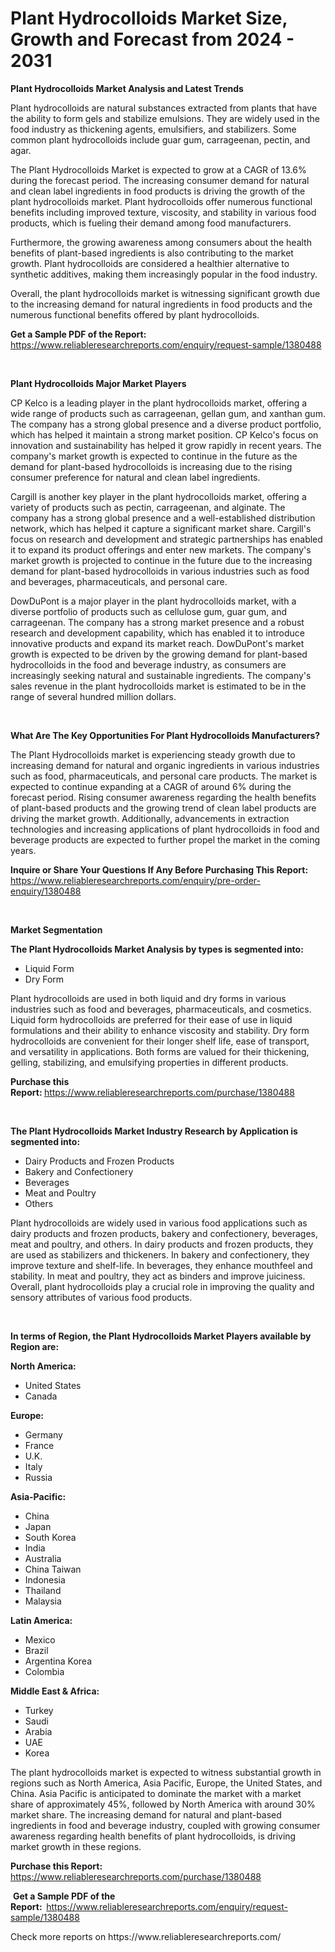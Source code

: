 <p><h1>Plant Hydrocolloids Market Size, Growth and Forecast from 2024 - 2031</h1></p><p><strong>Plant Hydrocolloids Market Analysis and Latest Trends</strong></p>
<p><p>Plant hydrocolloids are natural substances extracted from plants that have the ability to form gels and stabilize emulsions. They are widely used in the food industry as thickening agents, emulsifiers, and stabilizers. Some common plant hydrocolloids include guar gum, carrageenan, pectin, and agar.</p><p>The Plant Hydrocolloids Market is expected to grow at a CAGR of 13.6% during the forecast period. The increasing consumer demand for natural and clean label ingredients in food products is driving the growth of the plant hydrocolloids market. Plant hydrocolloids offer numerous functional benefits including improved texture, viscosity, and stability in various food products, which is fueling their demand among food manufacturers.</p><p>Furthermore, the growing awareness among consumers about the health benefits of plant-based ingredients is also contributing to the market growth. Plant hydrocolloids are considered a healthier alternative to synthetic additives, making them increasingly popular in the food industry.</p><p>Overall, the plant hydrocolloids market is witnessing significant growth due to the increasing demand for natural ingredients in food products and the numerous functional benefits offered by plant hydrocolloids.</p></p>
<p><strong>Get a Sample PDF of the Report:&nbsp;</strong> <a href="https://www.reliableresearchreports.com/enquiry/request-sample/1380488">https://www.reliableresearchreports.com/enquiry/request-sample/1380488</a></p>
<p>&nbsp;</p>
<p><strong>Plant Hydrocolloids Major Market Players</strong></p>
<p><p>CP Kelco is a leading player in the plant hydrocolloids market, offering a wide range of products such as carrageenan, gellan gum, and xanthan gum. The company has a strong global presence and a diverse product portfolio, which has helped it maintain a strong market position. CP Kelco's focus on innovation and sustainability has helped it grow rapidly in recent years. The company's market growth is expected to continue in the future as the demand for plant-based hydrocolloids is increasing due to the rising consumer preference for natural and clean label ingredients.</p><p>Cargill is another key player in the plant hydrocolloids market, offering a variety of products such as pectin, carrageenan, and alginate. The company has a strong global presence and a well-established distribution network, which has helped it capture a significant market share. Cargill's focus on research and development and strategic partnerships has enabled it to expand its product offerings and enter new markets. The company's market growth is projected to continue in the future due to the increasing demand for plant-based hydrocolloids in various industries such as food and beverages, pharmaceuticals, and personal care.</p><p>DowDuPont is a major player in the plant hydrocolloids market, with a diverse portfolio of products such as cellulose gum, guar gum, and carrageenan. The company has a strong market presence and a robust research and development capability, which has enabled it to introduce innovative products and expand its market reach. DowDuPont's market growth is expected to be driven by the growing demand for plant-based hydrocolloids in the food and beverage industry, as consumers are increasingly seeking natural and sustainable ingredients. The company's sales revenue in the plant hydrocolloids market is estimated to be in the range of several hundred million dollars.</p></p>
<p>&nbsp;</p>
<p><strong>What Are The Key Opportunities For Plant Hydrocolloids Manufacturers?</strong></p>
<p><p>The Plant Hydrocolloids market is experiencing steady growth due to increasing demand for natural and organic ingredients in various industries such as food, pharmaceuticals, and personal care products. The market is expected to continue expanding at a CAGR of around 6% during the forecast period. Rising consumer awareness regarding the health benefits of plant-based products and the growing trend of clean label products are driving the market growth. Additionally, advancements in extraction technologies and increasing applications of plant hydrocolloids in food and beverage products are expected to further propel the market in the coming years.</p></p>
<p><strong>Inquire or Share Your Questions If Any Before Purchasing This Report:</strong> <a href="https://www.reliableresearchreports.com/enquiry/pre-order-enquiry/1380488">https://www.reliableresearchreports.com/enquiry/pre-order-enquiry/1380488</a></p>
<p>&nbsp;</p>
<p><strong>Market Segmentation</strong></p>
<p><strong>The Plant Hydrocolloids Market Analysis by types is segmented into:</strong></p>
<p><ul><li>Liquid Form</li><li>Dry Form</li></ul></p>
<p><p>Plant hydrocolloids are used in both liquid and dry forms in various industries such as food and beverages, pharmaceuticals, and cosmetics. Liquid form hydrocolloids are preferred for their ease of use in liquid formulations and their ability to enhance viscosity and stability. Dry form hydrocolloids are convenient for their longer shelf life, ease of transport, and versatility in applications. Both forms are valued for their thickening, gelling, stabilizing, and emulsifying properties in different products.</p></p>
<p><strong>Purchase this Report:&nbsp;</strong><a href="https://www.reliableresearchreports.com/purchase/1380488">https://www.reliableresearchreports.com/purchase/1380488</a></p>
<p>&nbsp;</p>
<p><strong>The Plant Hydrocolloids Market Industry Research by Application is segmented into:</strong></p>
<p><ul><li>Dairy Products and Frozen Products</li><li>Bakery and Confectionery</li><li>Beverages</li><li>Meat and Poultry</li><li>Others</li></ul></p>
<p><p>Plant hydrocolloids are widely used in various food applications such as dairy products and frozen products, bakery and confectionery, beverages, meat and poultry, and others. In dairy products and frozen products, they are used as stabilizers and thickeners. In bakery and confectionery, they improve texture and shelf-life. In beverages, they enhance mouthfeel and stability. In meat and poultry, they act as binders and improve juiciness. Overall, plant hydrocolloids play a crucial role in improving the quality and sensory attributes of various food products.</p></p>
<p>&nbsp;</p>
<p><strong>In terms of Region, the Plant Hydrocolloids Market Players available by Region are:</strong></p>
<p>
    <p> <strong> North America: </strong>
        <ul>
            <li>United States</li>
            <li>Canada</li>
        </ul>
        </p> 
    <p> <strong> Europe: </strong>
        <ul>
            <li>Germany</li>
            <li>France</li>
            <li>U.K.</li>
            <li>Italy</li>
            <li>Russia</li>
        </ul>
        </p> 
    <p> <strong> Asia-Pacific: </strong>
        <ul>
            <li>China</li>
            <li>Japan</li>
            <li>South Korea</li>
            <li>India</li>
            <li>Australia</li>
            <li>China Taiwan</li>
            <li>Indonesia</li>
            <li>Thailand</li>
            <li>Malaysia</li>
        </ul>
        </p> 
    <p> <strong> Latin America: </strong>
        <ul>
            <li>Mexico</li>
            <li>Brazil</li>
            <li>Argentina Korea</li>
            <li>Colombia</li>
        </ul>
        </p> 
    <p> <strong> Middle East & Africa: </strong>
        <ul>
            <li>Turkey</li>
            <li>Saudi</li>
            <li>Arabia</li>
            <li>UAE</li>
            <li>Korea</li>
        </ul>
    </p>
    </p>
<p><p>The plant hydrocolloids market is expected to witness substantial growth in regions such as North America, Asia Pacific, Europe, the United States, and China. Asia Pacific is anticipated to dominate the market with a market share of approximately 45%, followed by North America with around 30% market share. The increasing demand for natural and plant-based ingredients in food and beverage industry, coupled with growing consumer awareness regarding health benefits of plant hydrocolloids, is driving market growth in these regions.</p></p>
<p><strong>Purchase this Report: </strong><a href="https://www.reliableresearchreports.com/purchase/1380488">https://www.reliableresearchreports.com/purchase/1380488</a></p>
<p>&nbsp;<strong>Get a Sample PDF of the Report:&nbsp;&nbsp;</strong><a href="https://www.reliableresearchreports.com/enquiry/request-sample/1380488">https://www.reliableresearchreports.com/enquiry/request-sample/1380488</a></p>
<p><strong></strong></p>
<p>Check more reports on https://www.reliableresearchreports.com/</p>